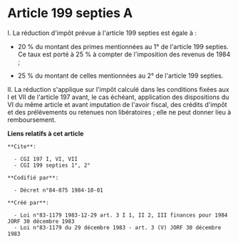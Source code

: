 # Article 199 septies A

I. La réduction d'impôt prévue à l'article 199 septies est égale à :

- 20 % du montant des primes mentionnées au 1° de l'article 199 septies. Ce taux est porté à 25 % à compter de l'imposition
des revenus de 1984 ;

- 25 % du montant de celles mentionnées au 2° de l'article 199 septies.

II. La réduction s'applique sur l'impôt calculé dans les conditions fixées aux I et VII de l'article 197 avant, le cas
échéant, application des dispositions du VI du même article et avant imputation de l'avoir fiscal, des crédits d'impôt et des
prélèvements ou retenues non libératoires ; elle ne peut donner lieu à remboursement.

**Liens relatifs à cet article**

	**Cite**:

	  - CGI 197 I, VI, VII
	  - CGI 199 septies 1°, 2°

	**Codifié par**:

	  - Décret n°84-875 1984-10-01

	**Créé par**:

	  - Loi n°83-1179 1983-12-29 art. 3 I 1, II 2, III finances pour 1984 JORF 30 décembre 1983
	  - Loi n°83-1179 du 29 décembre 1983 - art. 3 (V) JORF 30 décembre 1983
